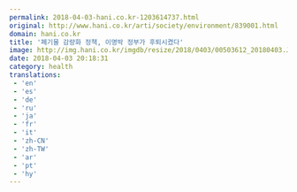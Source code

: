 ```yaml
---
permalink: 2018-04-03-hani.co.kr-1203614737.html
original: http://www.hani.co.kr/arti/society/environment/839001.html
domain: hani.co.kr
title: '폐기물 감량화 정책, 이명박 정부가 후퇴시켰다'
image: http://img.hani.co.kr/imgdb/resize/2018/0403/00503612_20180403.JPG
date: 2018-04-03 20:18:31
category: health
translations: 
 - 'en'
 - 'es'
 - 'de'
 - 'ru'
 - 'ja'
 - 'fr'
 - 'it'
 - 'zh-CN'
 - 'zh-TW'
 - 'ar'
 - 'pt'
 - 'hy'
---
```


